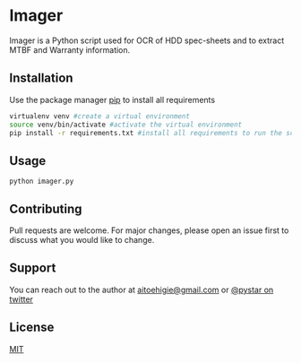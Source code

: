 # Imager

Imager is a Python script used for OCR of HDD spec-sheets and to extract MTBF and Warranty information.

## Installation

Use the package manager [pip](https://pip.pypa.io/en/stable/) to install all requirements

```bash
virtualenv venv #create a virtual environment
source venv/bin/activate #activate the virtual environment 
pip install -r requirements.txt #install all requirements to run the script.
```

## Usage

```
python imager.py
```

## Contributing
Pull requests are welcome. For major changes, please open an issue first to discuss what you would like to change.

## Support
You can reach out to the author at <aitoehigie@gmail.com> or [@pystar on twitter](https://twitter.com/pystar)

## License
[MIT](https://choosealicense.com/licenses/mit/)
